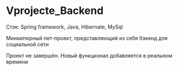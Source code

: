 # Vprojecte_Backend
Стэк: Spring framework, 
      Java, 
      Hibernate, 
      MySql

Миниатюрный пет-проект, представляющий из себя бэкенд для социальной сети

Проект не завершён. Новый функционал добавляется в реальном времени
